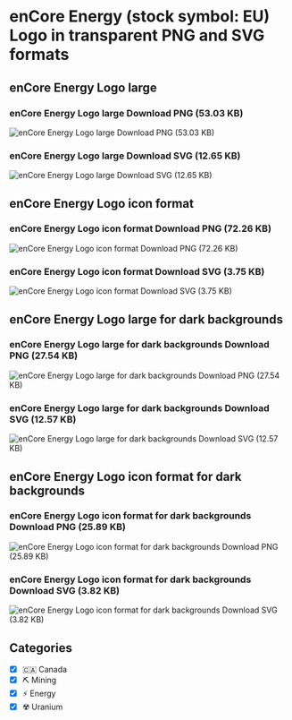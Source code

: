# enCore Energy (stock symbol: EU) Logo in transparent PNG and SVG formats

## enCore Energy Logo large

### enCore Energy Logo large Download PNG (53.03 KB)

![enCore Energy Logo large Download PNG (53.03 KB)](/img/orig/EU_BIG-4e5df02c.png)

### enCore Energy Logo large Download SVG (12.65 KB)

![enCore Energy Logo large Download SVG (12.65 KB)](/img/orig/EU_BIG-2c25e33b.svg)

## enCore Energy Logo icon format

### enCore Energy Logo icon format Download PNG (72.26 KB)

![enCore Energy Logo icon format Download PNG (72.26 KB)](/img/orig/EU-ae6095cf.png)

### enCore Energy Logo icon format Download SVG (3.75 KB)

![enCore Energy Logo icon format Download SVG (3.75 KB)](/img/orig/EU-27a15416.svg)

## enCore Energy Logo large for dark backgrounds

### enCore Energy Logo large for dark backgrounds Download PNG (27.54 KB)

![enCore Energy Logo large for dark backgrounds Download PNG (27.54 KB)](/img/orig/EU_BIG.D-2d71bced.png)

### enCore Energy Logo large for dark backgrounds Download SVG (12.57 KB)

![enCore Energy Logo large for dark backgrounds Download SVG (12.57 KB)](/img/orig/EU_BIG.D-f27d31d4.svg)

## enCore Energy Logo icon format for dark backgrounds

### enCore Energy Logo icon format for dark backgrounds Download PNG (25.89 KB)

![enCore Energy Logo icon format for dark backgrounds Download PNG (25.89 KB)](/img/orig/EU.D-11f0b081.png)

### enCore Energy Logo icon format for dark backgrounds Download SVG (3.82 KB)

![enCore Energy Logo icon format for dark backgrounds Download SVG (3.82 KB)](/img/orig/EU.D-9c59f729.svg)



## Categories
- [x] 🇨🇦 Canada
- [x] ⛏️ Mining
- [x] ⚡ Energy
- [x] ☢️ Uranium
